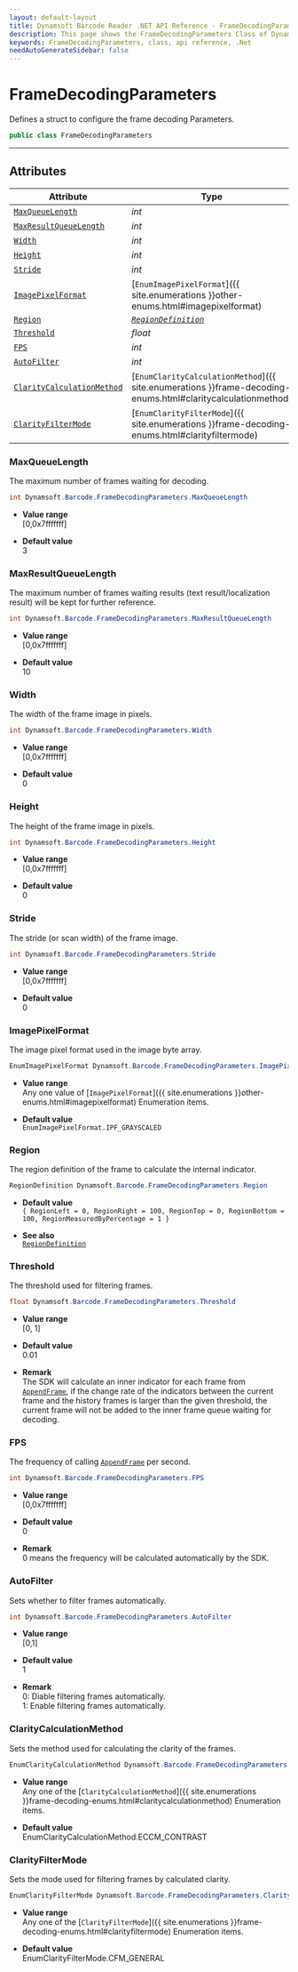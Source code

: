 ```yaml
---
layout: default-layout
title: Dynamsoft Barcode Reader .NET API Reference - FrameDecodingParameters Class
description: This page shows the FrameDecodingParameters Class of Dynamsoft Barcode Reader for .NET SDK.
keywords: FrameDecodingParameters, class, api reference, .Net
needAutoGenerateSidebar: false
---
```



# FrameDecodingParameters
Defines a struct to configure the frame decoding Parameters.  

```C#
public class FrameDecodingParameters
```

---

## Attributes
    
| Attribute | Type |
|---------- | ---- |
| [`MaxQueueLength`](#maxqueuelength) | *int* |
| [`MaxResultQueueLength`](#maxresultqueuelength) | *int* |
| [`Width`](#width) | *int* |
| [`Height`](#height) | *int* |
| [`Stride`](#stride) | *int* |
| [`ImagePixelFormat`](#imagepixelformat) | [`EnumImagePixelFormat`]({{ site.enumerations }}other-enums.html#imagepixelformat) |
| [`Region`](#region) | *[`RegionDefinition`](../struct/RegionDefinition.md)* |
| [`Threshold`](#threshold) | *float* |
| [`FPS`](#fps) | *int* |
| [`AutoFilter`](#autofilter) | *int* |
| [`ClarityCalculationMethod`](#claritycalculationmethod) | [`EnumClarityCalculationMethod`]({{ site.enumerations }}frame-decoding-enums.html#claritycalculationmethod) |
| [`ClarityFilterMode`](#clarityfiltermode) | [`EnumClarityFilterMode`]({{ site.enumerations }}frame-decoding-enums.html#clarityfiltermode) |


### MaxQueueLength
The maximum number of frames waiting for decoding.

```C#
int Dynamsoft.Barcode.FrameDecodingParameters.MaxQueueLength
```

- **Value range**   
    [0,0x7fffffff]   
      
- **Default value**   
    3

### MaxResultQueueLength
The maximum number of frames waiting results (text result/localization result) will be kept for further reference.  

```C#
int Dynamsoft.Barcode.FrameDecodingParameters.MaxResultQueueLength
```

- **Value range**   
    [0,0x7fffffff]   
      
- **Default value**   
    10  

### Width
The width of the frame image in pixels. 

```C#
int Dynamsoft.Barcode.FrameDecodingParameters.Width
```

- **Value range**   
    [0,0x7fffffff]   
      
- **Default value**   
    0  

### Height
The height of the frame image in pixels.

```C#
int Dynamsoft.Barcode.FrameDecodingParameters.Height
```

- **Value range**   
    [0,0x7fffffff]   
      
- **Default value**   
    0  

### Stride
The stride (or scan width) of the frame image.

```C#
int Dynamsoft.Barcode.FrameDecodingParameters.Stride
```

- **Value range**   
    [0,0x7fffffff]   
      
- **Default value**   
    0 
      
### ImagePixelFormat
The image pixel format used in the image byte array.

```C#
EnumImagePixelFormat Dynamsoft.Barcode.FrameDecodingParameters.ImagePixelFormat
```

- **Value range**   
    Any one value of [`ImagePixelFormat`]({{ site.enumerations }}other-enums.html#imagepixelformat) Enumeration items.
      
- **Default value**   
    `EnumImagePixelFormat.IPF_GRAYSCALED`
      
### Region
The region definition of the frame to calculate the internal indicator.  

```C#
RegionDefinition Dynamsoft.Barcode.FrameDecodingParameters.Region
```

- **Default value**  
    `{ RegionLeft = 0, RegionRight = 100, RegionTop = 0, RegionBottom = 100, RegionMeasuredByPercentage = 1 }`
      
- **See also**   
    [`RegionDefinition`](../struct/RegionDefinition.md)
     
### Threshold
The threshold used for filtering frames.

```C#
float Dynamsoft.Barcode.FrameDecodingParameters.Threshold
```

- **Value range**   
    [0, 1]
      
- **Default value**   
    0.01
    
- **Remark**  
    The SDK will calculate an inner indicator for each frame from [`AppendFrame`](../BarcodeReader/video.md#appendframe), if the change rate of the indicators between the current frame and the history frames is larger than the given threshold, the current frame will not be added to the inner frame queue waiting for decoding.

### FPS
The frequency of calling [`AppendFrame`](../BarcodeReader/video.md#appendframe) per second.

```C#
int Dynamsoft.Barcode.FrameDecodingParameters.FPS
```

- **Value range**   
    [0,0x7fffffff]
      
- **Default value**   
    0  
    
- **Remark**  
    0 means the frequency will be calculated automatically by the SDK.

### AutoFilter
Sets whether to filter frames automatically.

```C#
int Dynamsoft.Barcode.FrameDecodingParameters.AutoFilter
```

- **Value range**   
    [0,1]
      
- **Default value**   
    1  
    
- **Remark**  
    0: Diable filtering frames automatically.  
    1: Enable filtering frames automatically. 
    

### ClarityCalculationMethod
Sets the method used for calculating the clarity of the frames.

```C#
EnumClarityCalculationMethod Dynamsoft.Barcode.FrameDecodingParameters.ClarityCalculationMethod
```

- **Value range**   
    Any one of the [`ClarityCalculationMethod`]({{ site.enumerations }}frame-decoding-enums.html#claritycalculationmethod) Enumeration items.   
      
- **Default value**   
    EnumClarityCalculationMethod.ECCM_CONTRAST       

### ClarityFilterMode
Sets the mode used for filtering frames by calculated clarity.

```C#
EnumClarityFilterMode Dynamsoft.Barcode.FrameDecodingParameters.ClarityFilterMode
```

- **Value range**   
    Any one of the [`ClarityFilterMode`]({{ site.enumerations }}frame-decoding-enums.html#clarityfiltermode) Enumeration items.   
      
- **Default value**   
    EnumClarityFilterMode.CFM_GENERAL   

